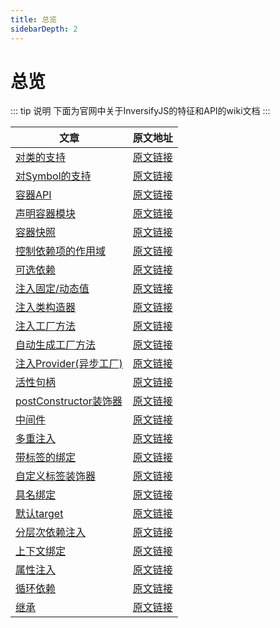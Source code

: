 ```yaml
---
title: 总览
sidebarDepth: 2
---
```


# 总览

::: tip 说明
下面为官网中关于InversifyJS的特征和API的wiki文档
:::


| 文章        | 原文地址           | 
| ------------- | ------------- | 
| [对类的支持](/routes/wiki/support_for_classes.html) | [原文链接](https://github.com/inversify/InversifyJS/blob/master/wiki/classes_as_id.md) | 
| [对Symbol的支持](/routes/wiki/support_for_Symbols.html) | [原文链接](https://github.com/inversify/InversifyJS/blob/master/wiki/symbols_as_id.md) |  
| [容器API](/routes/wiki/container_API.html) | [原文链接](https://github.com/inversify/InversifyJS/blob/master/wiki/container_api.md) | 
| [声明容器模块](/routes/wiki/declaring_container_modules.html) | [原文链接](https://github.com/inversify/InversifyJS/blob/master/wiki/container_modules.md) |
| [容器快照](/routes/wiki/container_snapshots.html) | [原文链接](https://github.com/inversify/InversifyJS/blob/master/wiki/container_snapshots.md) |
| [控制依赖项的作用域](/routes/wiki/controlling_the_scope_of_the_dependencies.html)  | [原文链接](https://github.com/inversify/InversifyJS/blob/master/wiki/scope.md) |
| [可选依赖](/routes/wiki/optional_dependencies.html) | [原文链接](https://github.com/inversify/InversifyJS/blob/master/wiki/optional_dependencies.md) |
| [注入固定/动态值](/routes/wiki/injecting_a_constant_or_dynamic_value.html) | [原文链接](https://github.com/inversify/InversifyJS/blob/master/wiki/value_injection.md) |
| [注入类构造器](/routes/wiki/injecting_a_class_contstructor.html) | [原文链接](https://github.com/inversify/InversifyJS/blob/master/wiki/constructor_injection.md) |
| [注入工厂方法](/routes/wiki/injecting_a_factory.html) | [原文链接](https://github.com/inversify/InversifyJS/blob/master/wiki/factory_injection.md) |
| [自动生成工厂方法](/routes/wiki/auto_factory.html) | [原文链接](https://github.com/inversify/InversifyJS/blob/master/wiki/auto_factory.md) |
| [注入Provider(异步工厂)](/routes/wiki/injecting_a_provider.html) | [原文链接](https://github.com/inversify/InversifyJS/blob/master/wiki/provider_injection.md) |
| [活性句柄](/routes/wiki/activation_handler) | [原文链接](https://github.com/inversify/InversifyJS/blob/master/wiki/activation_handler.md) |
| [postConstructor装饰器](/routes/wiki/post_contstruct_decorator.html) | [原文链接](https://github.com/inversify/InversifyJS/blob/master/wiki/post_construct.md) |
| [中间件](/routes/wiki/middleware.html) | [原文链接](https://github.com/inversify/InversifyJS/blob/master/wiki/middleware.md) |
| [多重注入](/routes/wiki/multi-injection.html) | [原文链接](https://github.com/inversify/InversifyJS/blob/master/wiki/multi_injection.md) |
| [带标签的绑定](/routes/wiki/tagged_bindings.html) | [原文链接](https://github.com/inversify/InversifyJS/blob/master/wiki/tagged_bindings.md) |
| [自定义标签装饰器](/routes/wiki/create_your_own_tag_decorators.html) | [原文链接](https://github.com/inversify/InversifyJS/blob/master/wiki/custom_tag_decorators.md) |
| [具名绑定](/routes/wiki/named_bindings.html) | [原文链接](https://github.com/inversify/InversifyJS/blob/master/wiki/named_bindings.md) |
| [默认target](/routes/wiki/default_targets.html) | [原文链接](https://github.com/inversify/InversifyJS/blob/master/wiki/default_targets.md) |
| [分层次依赖注入](/routes/wiki/hierarchical_di.html) | [原文链接](https://github.com/inversify/InversifyJS/blob/master/wiki/hierarchical_di.md) |
| [上下文绑定](/routes/wiki/contextual_bindings.html) | [原文链接](https://github.com/inversify/InversifyJS/blob/master/wiki/contextual_bindings.md) |
| [属性注入](/routes/wiki/property_injection.html) | [原文链接](https://github.com/inversify/InversifyJS/blob/master/wiki/property_injection.md) |
| [循环依赖](/routes/wiki/circular_dependencies.html) | [原文链接](https://github.com/inversify/InversifyJS/blob/master/wiki/circular_dependencies.md) |
| [继承](/routes/wiki/inheritance.html) | [原文链接](https://github.com/inversify/InversifyJS/blob/master/wiki/inheritance.md) |



